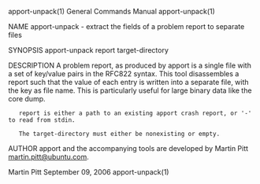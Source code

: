 apport-unpack(1)                                                                         General Commands Manual                                                                         apport-unpack(1)

NAME
       apport-unpack - extract the fields of a problem report to separate files

SYNOPSIS
       apport-unpack report target-directory

DESCRIPTION
       A  problem  report, as produced by apport is a single file with a set of key/value pairs in the RFC822 syntax. This tool disassembles a report such that the value of each entry is written into a
       separate file, with the key as file name. This is particularly useful for large binary data like the core dump.

       report is either a path to an existing apport crash report, or '-' to read from stdin.

       The target-directory must either be nonexisting or empty.

AUTHOR
       apport and the accompanying tools are developed by Martin Pitt <martin.pitt@ubuntu.com>.

Martin Pitt                                                                                 September 09, 2006                                                                           apport-unpack(1)
